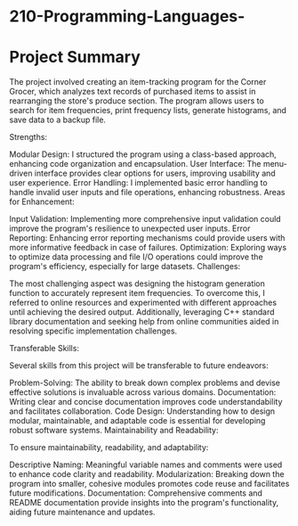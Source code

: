 # 210-Programming-Languages-

# Project Summary
The project involved creating an item-tracking program for the Corner Grocer, which analyzes text records of purchased items to assist in rearranging the store's produce section. The program allows users to search for item frequencies, print frequency lists, generate histograms, and save data to a backup file.

Strengths:

Modular Design: I structured the program using a class-based approach, enhancing code organization and encapsulation.
User Interface: The menu-driven interface provides clear options for users, improving usability and user experience.
Error Handling: I implemented basic error handling to handle invalid user inputs and file operations, enhancing robustness.
Areas for Enhancement:

Input Validation: Implementing more comprehensive input validation could improve the program's resilience to unexpected user inputs.
Error Reporting: Enhancing error reporting mechanisms could provide users with more informative feedback in case of failures.
Optimization: Exploring ways to optimize data processing and file I/O operations could improve the program's efficiency, especially for large datasets.
Challenges:

The most challenging aspect was designing the histogram generation function to accurately represent item frequencies. To overcome this, I referred to online resources and experimented with different approaches until achieving the desired output. Additionally, leveraging C++ standard library documentation and seeking help from online communities aided in resolving specific implementation challenges.

Transferable Skills:

Several skills from this project will be transferable to future endeavors:

Problem-Solving: The ability to break down complex problems and devise effective solutions is invaluable across various domains.
Documentation: Writing clear and concise documentation improves code understandability and facilitates collaboration.
Code Design: Understanding how to design modular, maintainable, and adaptable code is essential for developing robust software systems.
Maintainability and Readability:

To ensure maintainability, readability, and adaptability:

Descriptive Naming: Meaningful variable names and comments were used to enhance code clarity and readability.
Modularization: Breaking down the program into smaller, cohesive modules promotes code reuse and facilitates future modifications.
Documentation: Comprehensive comments and README documentation provide insights into the program's functionality, aiding future maintenance and updates.
